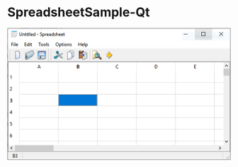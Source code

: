 # SpreadsheetSample-Qt
![](https://github.com/Qt-Widgets/Excell-SpreadsheetSample-Qt/blob/master/spreadsheet.PNG)
